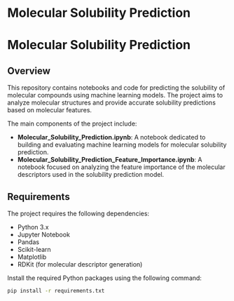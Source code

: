 # Molecular Solubility Prediction
# Molecular Solubility Prediction

## Overview

This repository contains notebooks and code for predicting the solubility of molecular compounds using machine learning models. The project aims to analyze molecular structures and provide accurate solubility predictions based on molecular features.

The main components of the project include:
- **Molecular_Solubility_Prediction.ipynb**: A notebook dedicated to building and evaluating machine learning models for molecular solubility prediction.
- **Molecular_Solubility_Prediction_Feature_Importance.ipynb**: A notebook focused on analyzing the feature importance of the molecular descriptors used in the solubility prediction model.

## Requirements

The project requires the following dependencies:
- Python 3.x
- Jupyter Notebook
- Pandas
- Scikit-learn
- Matplotlib
- RDKit (for molecular descriptor generation)

Install the required Python packages using the following command:

```bash
pip install -r requirements.txt
